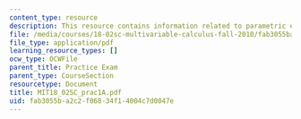 ```yaml
---
content_type: resource
description: This resource contains information related to parametric equations.
file: /media/courses/18-02sc-multivariable-calculus-fall-2010/fab3055ba2c2f06834f14004c7d0047e_MIT18_02SC_prac1A.pdf
file_type: application/pdf
learning_resource_types: []
ocw_type: OCWFile
parent_title: Practice Exam
parent_type: CourseSection
resourcetype: Document
title: MIT18_02SC_prac1A.pdf
uid: fab3055b-a2c2-f068-34f1-4004c7d0047e
---
```

